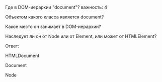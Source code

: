 Где в DOM-иерархии "document"?
важность: 4

Объектом какого класса является document?

Какое место он занимает в DOM-иерархии?

Наследует ли он от Node или от Element, или может от HTMLElement?

Ответ: 

<!-- Объектом какого класса является document? -->
HTMLDocument
<!-- Какое место он занимает в DOM-иерархии? -->
Document
<!-- Наследует ли он от Node или от Element, или может от HTMLElement? -->
Node